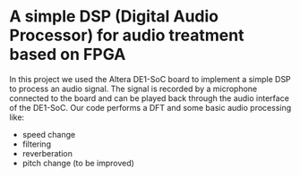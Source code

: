 # A simple DSP (Digital Audio Processor) for audio treatment based on FPGA

In this project we used the Altera DE1-SoC board to implement a simple DSP to process an audio signal.
The signal is recorded by a microphone connected to the board and can be played back through the audio interface of the DE1-SoC.
Our code performs a DFT and some basic audio processing like:
* speed change
* filtering
* reverberation
* pitch change (to be improved)
